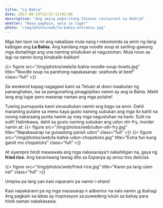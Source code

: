 ```yaml
---
title: "La Bahia"
date: 2017-08-23T23:57:11+02:00
description: "Ang aming paboritong Chinese restaurant sa Madrid"
whetter: "Nasa pagkain, wala sa lugar"
photo: "/img/photos/web/la-bahia-entrance.jpg"
---
```


Mga ilan taon na rin ang nakalipas mula nang i-rekomenda sa amin ng ilang kaibigan ang **La Bahia.** Ang kanilang mga noodle soup at sariling-gawang mga *dumplings* ang una naming sinubukan at nagustuhan. Mula noon ay lagi na namin itong binabalik-balikan!

{{< figure src="/img/photos/web/la-bahia-noodle-soup-bowls.jpg" title="Noodle soup na parehong napakasarap: seafoods at beef" class="full" >}}

Sa weekend kapag nagagawi kami sa Tetuán at doon inaabutan ng pananghalian, isa sa pangunahing pinagpipilian namin ay ang la Bahia. Maliit lang ang lugar pero masarap naman ang mga putahe!

Tuwing pumupunta kami sinusubukan namin ang bago sa amin. Dahil maraming putahe sa menu kaya gusto naming subukan ang mga ito kahit na noong nakaraang punta namin ay may mga nagustuhan na kami. Sulit na sulit! Halimbawa, dahil sa gusto naming subukan ang udon stir-fry, inorder namin at:
{{< figure src="/img/photos/web/udon-stir-fry.jpg" title="Napakasarap na guisadong pansit udon" class="full" >}}
{{< figure src="/img/photos/web/la-bahia-udon-chopsticks.jpg" title="Extra fun kung gamit mo chopsticks" class="full" >}}

At siyempre hindi mawawala ang mga nakasanaya't nakahiligan na, gaya ng **fried rice.** Ang karaniwang tawag dito sa Espanya ay *arroz tres delicias.* 

{{< figure src="/img/photos/web/fried-rice.jpg" title="Kanin pa lang ulam na!" class="full" >}}

Umpisa pa lang yan kasi naparami pa namin i-share!

Kasi napakarami pa ng mga masasarap n adbentur na nais namin ¡g ibahagi
Ang pagkain sa labas ay inspirasyon sa puwedeng lutuin sa bahay para hindi naman nakakasawa.
